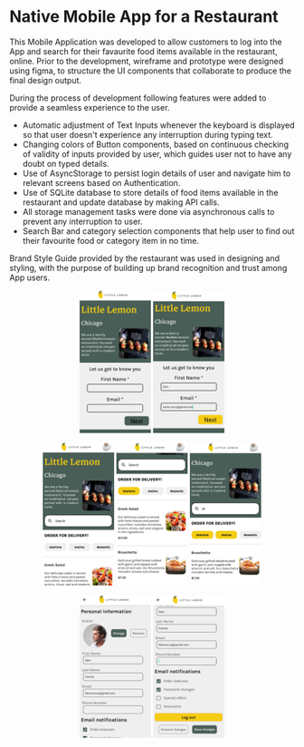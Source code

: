 <h1> Native Mobile App for a Restaurant </h1>

<p>
This Mobile Application was developed to allow customers to log into the App and search for their favaurite food items available in the restaurant, online.
Prior to the development, wireframe and prototype were designed using figma, to structure the UI components that collaborate to produce the final design output.
</p>

During the process of development following features were added to provide a seamless experience to the user.

<ul>
<li>  Automatic adjustment of Text Inputs whenever the keyboard is displayed so that user doesn't experience any interruption during typing text. </li>
<li>  Changing colors of Button components, based on continuous checking of validity of inputs provided by user, which guides user not to have any doubt on typed details. </li>
<li>  Use of AsyncStorage to persist login details of user and navigate him to relevant screens based on Authentication. </li>
<li>  Use of SQLite database to store details of food items available in the restaurant and update database by making  API calls. </li>
<li>  All storage management tasks were done via asynchronous calls to prevent any interruption to user. </li>
<li>  Search Bar and category selection components that help user to find out their favourite food or category item in no time. </li>
</ul>

Brand Style Guide provided by the restaurant was used in designing and styling, with the purpose of building up brand recognition and trust among App users.

<p float="left" align="center">
<img src="https://github.com/Sharada001/React-Native-App-for-Restaurant/blob/041b88bf33a1d6bc797ac7e81880360a6e03d216/Screenshots/1.jpg"  width="25%" padding="5%">
<img src="https://github.com/Sharada001/React-Native-App-for-Restaurant/blob/041b88bf33a1d6bc797ac7e81880360a6e03d216/Screenshots/2.jpg"  width="25%">
</p>

<p float="left" align="center">
<img src="https://github.com/Sharada001/React-Native-App-for-Restaurant/blob/041b88bf33a1d6bc797ac7e81880360a6e03d216/Screenshots/3.jpg"  width="25%">
<img src="https://github.com/Sharada001/React-Native-App-for-Restaurant/blob/041b88bf33a1d6bc797ac7e81880360a6e03d216/Screenshots/4.jpg"  width="25%">
<img src="https://github.com/Sharada001/React-Native-App-for-Restaurant/blob/041b88bf33a1d6bc797ac7e81880360a6e03d216/Screenshots/5.jpg"  width="25%">
 </p>
 
<p float="left" align="center">
<img src="https://github.com/Sharada001/React-Native-App-for-Restaurant/blob/041b88bf33a1d6bc797ac7e81880360a6e03d216/Screenshots/6.jpg"  width="25%">
<img src="https://github.com/Sharada001/React-Native-App-for-Restaurant/blob/041b88bf33a1d6bc797ac7e81880360a6e03d216/Screenshots/7.jpg"  width="25%">
 </p>
